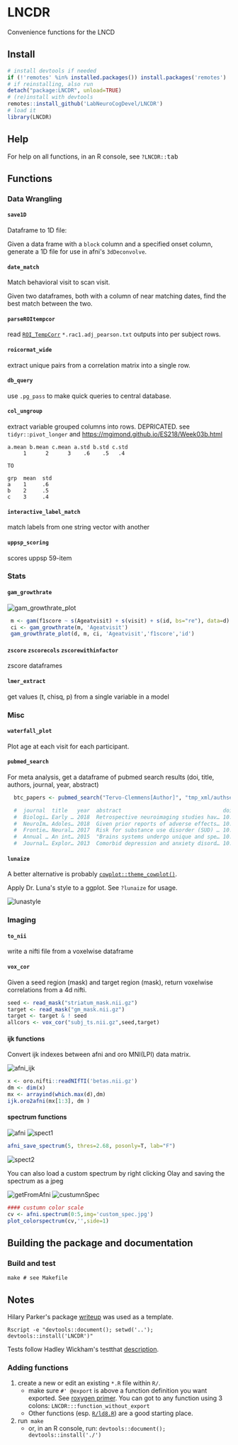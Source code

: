 # LNCDR
Convenience functions for the LNCD

## Install
```R
# install devtools if needed
if (!'remotes' %in% installed.packages()) install.packages('remotes')
# if reinstalling, also run
detach("package:LNCDR", unload=TRUE)
# (re)install with devtools
remotes::install_github('LabNeuroCogDevel/LNCDR')
# load it
library(LNCDR)
```

## Help
For help on all functions, in an R console, see `?LNCDR::`<kbd>tab</kbd>

## Functions

### Data Wrangling

#### `save1D`
Dataframe to 1D file:

Given a data frame with a `block` column and a specified onset column, generate a 1D file for use in afni's `3dDeconvolve`.

#### `date_match`
Match behavioral visit to scan visit.

Given two dataframes, both with a column of near matching dates, find the best match between the two.

#### `parseROItempcor`
read  [`ROI_TempCorr`](LNCDR/blob/master/tests/testthat/roitempcorr.R) `*.rac1.adj_pearson.txt` outputs into per subject rows.

#### `roicormat_wide`
extract unique pairs from a correlation matrix into a single row.

#### `db_query`
use `.pg_pass` to make quick queries to central database.


#### `col_ungroup`
extract variable grouped columns into rows. DEPRICATED. see `tidyr::pivot_longer` and https://mgimond.github.io/ES218/Week03b.html
```
a.mean b.mean c.mean a.std b.std c.std
     1      2      3    .6    .5   .4

TO

grp  mean  std
a    1     .6
b    2     .5
c    3     .4

```

#### `interactive_label_match`
match labels from one string vector with another

#### `uppsp_scoring`
scores uppsp 59-item 

### Stats

#### `gam_growthrate`

![gam_growthrate_plot](img/gam_deriv_btc.png?raw=true)

```R
 m <- gam(f1score ~ s(Ageatvisit) + s(visit) + s(id, bs="re"), data=d)
 ci <- gam_growthrate(m, 'Ageatvisit')
 gam_growthrate_plot(d, m, ci, 'Ageatvisit','f1score','id')
```

#### `zscore` `zscorecols` `zscorewithinfactor`
zscore dataframes

#### `lmer_extract`
get values (t, chisq, p) from a single variable in a model

### Misc

#### `waterfall_plot`

Plot age at each visit for each participant.

#### `pubmed_search`
For meta analysis, get a dataframe of pubmed search results (doi, title, authors, journal, year, abstract)
```R
  btc_papers <- pubmed_search("Tervo-Clemmens[Author]", "tmp_xml/authsearch")

  #  journal  title   year  abstract                                doi   authors
  #  Biologi… Early … 2018  Retrospective neuroimaging studies hav… 10.1… Tervo-C…
  #  NeuroIm… Adoles… 2018  Given prior reports of adverse effects… 10.1… Tervo-C…
  #  Frontie… Neural… 2017  Risk for substance use disorder (SUD) … 10.3… Tervo-C…
  #  Annual … An int… 2015  "Brains systems undergo unique and spe… 10.1… Luna, B…
  #  Journal… Explor… 2013  Comorbid depression and anxiety disord… 10.4… Boyd, R…
```

#### `lunaize`
A better alternative is probably [`cowplot::theme_cowplot()`](https://github.com/wilkelab/cowplot).

Apply Dr. Luna's style to a ggplot. See `?lunaize` for usage.

![lunastyle](img/lunaize-plotcomp.png?raw=true)



### Imaging

#### `to_nii`
write a nifti file from a voxelwise dataframe

#### `vox_cor`
Given a seed region (mask) and target region (mask), return voxelwise correlations from a 4d nifti.

```R
seed <- read_mask("striatum_mask.nii.gz")
target <- read_mask("gm_mask.nii.gz")
target <- target & ! seed
allcors <- vox_cor("subj_ts.nii.gz",seed,target)
```


#### ijk functions
Convert ijk indexes between afni and oro MNI(LPI) data matrix.

![afni_ijk](img/afni_ijk.png?raw=true)

```R
x <- oro.nifti::readNIfTI('betas.nii.gz')
dm <- dim(x)
mx <- arrayind(which.max(d),dm)
ijk.oro2afni(mx[1:3], dm )
```

#### spectrum functions


![afni](img/afni_shot.png?raw=true)
![spect1](img/spectrum_example.png?raw=true)
```R
afni_save_spectrum(5, thres=2.68, posonly=T, lab="F")
```

![spect2](img/spectrum_thres_example.png?raw=true)

You can also load a custom spectrum by right clicking Olay and saving the spectrum as a jpeg

![getFromAfni](img/afni_shot_savespect.png)
![custumnSpec](img/custom_color.png)

```R
#### custumn color scale
cv <- afni.spectrum(0:5,img='custom_spec.jpg')
plot_colorspectrum(cv,'',side=1)
```

## Building the package and documentation
### Build and test

```
make # see Makefile
```

## Notes

Hilary Parker's package [writeup](https://hilaryparker.com/2014/04/29/writing-an-r-package-from-scratch/) was used as a template.
```
Rscript -e "devtools::document(); setwd('..'); devtools::install('LNCDR')"
```

Tests follow Hadley Wickham's testthat [description](http://r-pkgs.had.co.nz/tests.html).
### Adding functions
1. create a new or edit an existing `*.R` file within `R/`. 
    - make sure `#' @export` is above a function definition you want exported. See [roxygen primer](https://kbroman.org/pkg_primer/pages/docs.html). You can got to any function using 3 colons:  `LNCDR:::function_without_export`
    - Other functions (esp. [`R/ld8.R`](R/ld8.R)) are a good starting place.
2. run` make`
    - or, in an R console, run: `devtools::document(); devtools::install('./')`
